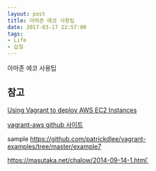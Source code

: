 ```yaml
---
layout: post
title: 아마존 에코 사용팁
date: 2017-03-17 22:57:00
tags:
- Life
- 삽질
---
```


아마존 에코 사용팁



## 참고 


[Using Vagrant to deploy AWS EC2 Instances](http://www.tothenew.com/blog/using-vagrant-to-deploy-aws-ec2-instances/)




[vagrant-aws github 사이트](https://github.com/mitchellh/vagrant-aws)

sample
https://github.com/patrickdlee/vagrant-examples/tree/master/example7


https://masutaka.net/chalow/2014-09-14-1.html`